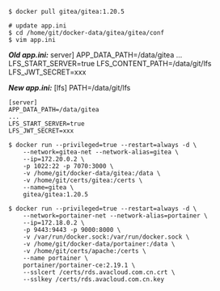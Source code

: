 <!--
@author: harold.duan
@date: 23-11-02
@memo: Notes logging
-->

```
$ docker pull gitea/gitea:1.20.5

# update app.ini
$ cd /home/git/docker-data/gitea/gitea/conf
$ vim app.ini
```

***Old app.ini:***
    server]
    APP_DATA_PATH=/data/gitea
    ...
    LFS_START_SERVER=true
    LFS_CONTENT_PATH=/data/git/lfs
    LFS_JWT_SECRET=xxx

***New app.ini:***
    [lfs]
    PATH=/data/git/lfs

    [server]
    APP_DATA_PATH=/data/gitea
    ...
    LFS_START_SERVER=true
    LFS_JWT_SECRET=xxx

```
$ docker run --privileged=true --restart=always -d \
    --network=gitea-net --network-alias=gitea \
    --ip=172.20.0.2 \
    -p 1022:22 -p 7070:3000 \
    -v /home/git/docker-data/gitea:/data \
    -v /home/git/certs/gitea:/certs \
    --name=gitea \
    gitea/gitea:1.20.5

$ docker run --privileged=true --restart=always -d \
    --network=portainer-net --network-alias=portainer \
    --ip=172.18.0.2 \
    -p 9443:9443 -p 9000:8000 \
    -v /var/run/docker.sock:/var/run/docker.sock \
    -v /home/git/docker-data/portainer:/data \
    -v /home/git/certs/apache:/certs \
    --name portainer \
    portainer/portainer-ce:2.19.1 \
    --sslcert /certs/rds.avacloud.com.cn.crt \
    --sslkey /certs/rds.avacloud.com.cn.key
```